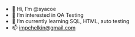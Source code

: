 - 👋 Hi, I’m @syacoe
- 👀 I’m interested in QA Testing 
- 🌱 I’m currently learning SQL, HTML, auto testing
- 📫 impchelkin@gmail.com

<!---
syacoe/syacoe is a ✨ special ✨ repository because its `README.md` (this file) appears on your GitHub profile.
You can click the Preview link to take a look at your changes.
--->
